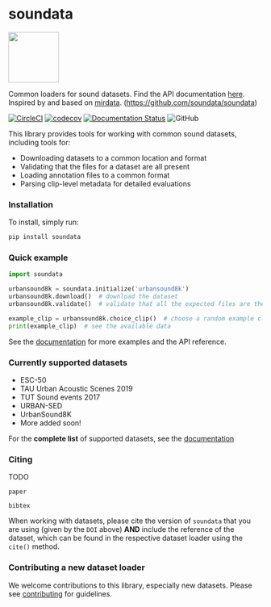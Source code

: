 # soundata

<img src="docs/img/soundata.png" height="100px">

Common loaders for sound datasets. Find the API documentation [here](https://soundata.readthedocs.io/). Inspired by and based on [mirdata](https://github.com/mir-dataset-loaders/mirdata). (https://github.com/soundata/soundata)

[![CircleCI](https://circleci.com/gh/soundata/soundata.svg?style=svg)](https://circleci.com/gh/soundata/soundata)
[![codecov](https://codecov.io/gh/soundata/soundata/branch/master/graph/badge.svg)](https://codecov.io/gh/soundata/soundata)
[![Documentation Status](https://readthedocs.org/projects/soundata/badge/?version=latest)](https://soundata.readthedocs.io/en/latest/?badge=latest)
![GitHub](https://img.shields.io/github/license/soundata/soundata.svg)


This library provides tools for working with common sound datasets, including tools for:
* Downloading datasets to a common location and format
* Validating that the files for a dataset are all present 
* Loading annotation files to a common format
* Parsing clip-level metadata for detailed evaluations


### Installation

To install, simply run:

```python
pip install soundata
```

### Quick example
```python
import soundata

urbansound8k = soundata.initialize('urbansound8k')
urbansound8k.download()  # download the dataset
urbansound8k.validate()  # validate that all the expected files are there

example_clip = urbansound8k.choice_clip()  # choose a random example clip
print(example_clip)  # see the available data
```
See the [documentation](https://soundata.readthedocs.io/) for more examples and the API reference.


### Currently supported datasets

* ESC-50
* TAU Urban Acoustic Scenes 2019
* TUT Sound events 2017
* URBAN-SED
* UrbanSound8K
* More added soon!

For the **complete list** of supported datasets, see the [documentation](https://soundata.readthedocs.io/en/latest/source/quick_reference.html)


### Citing

TODO

```
paper
```

```
bibtex
```

When working with datasets, please cite the version of `soundata` that you are using (given by the `DOI` above) **AND** include the reference of the dataset,
which can be found in the respective dataset loader using the `cite()` method. 

### Contributing a new dataset loader

We welcome contributions to this library, especially new datasets. Please see [contributing](https://soundata.readthedocs.io/en/latest/source/contributing.html) for guidelines.
